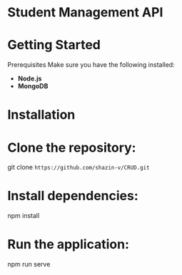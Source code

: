 # Student Management API


# Getting Started

Prerequisites
Make sure you have the following installed:

- **Node.js**
- **MongoDB**

# Installation

# Clone the repository:

git clone `https://github.com/shazin-v/CRUD.git`

# Install dependencies:

 npm install

# Run the application:

 npm run serve
